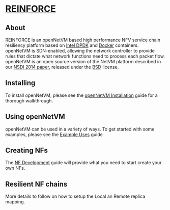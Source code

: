 [REINFORCE][onvm]
==

About
--
REINFORCE is an openNetVM based high performance NFV service chain resiliency platform based on [Intel DPDK][dpdk] and [Docker][docker] containers.  
openNetVM is SDN-enabled, allowing the network controller to provide rules that dictate what network functions need to process each packet flow.
openNetVM is an open source version of the NetVM platform described in our [NSDI 2014 paper][nsdi04], released under the [BSD][license] license.

Installing
--
To install openNetVM, please see the [openNetVM Installation][install] guide for a thorough walkthrough.

Using openNetVM
--
openNetVM can be used in a variety of ways.  To get started with some examples, please see the [Example Uses][examples] guide

Creating NFs
--
The [NF Development][nfs] guide will provide what you need to start create your own NFs.

Resilient NF chains
--
More details to follow on how to setup the Local an Remote replica mapping.


[onvm]: http://sdnfv.github.io/onvm/
[license]: LICENSE
[dpdk]: http://dpdk.org
[docker]: https://www.docker.com/
[nsdi04]: http://faculty.cs.gwu.edu/~timwood/papers/14-NSDI-netvm.pdf
[install]: docs/Install.md
[examples]: docs/Examples.md
[nfs]: docs/NF_Dev.md

